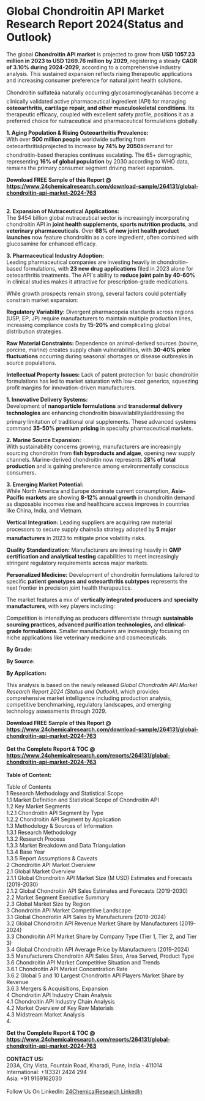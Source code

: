 <h1>Global Chondroitin API Market Research Report 2024(Status and Outlook)</h1><p>The global <strong>Chondroitin API market</strong> is projected to grow from <strong>USD 1057.23 million in 2023 to USD 1269.76 million by 2029</strong>, registering a steady <strong>CAGR of 3.10% during 2024-2029</strong>, according to a comprehensive industry analysis. This sustained expansion reflects rising therapeutic applications and increasing consumer preference for natural joint health solutions.</p><p>Chondroitin sulfateâa naturally occurring glycosaminoglycanâhas become a clinically validated active pharmaceutical ingredient (API) for managing <strong>osteoarthritis, cartilage repair, and other musculoskeletal conditions</strong>. Its therapeutic efficacy, coupled with excellent safety profile, positions it as a preferred choice for nutraceutical and pharmaceutical formulations globally.</p><p><strong>1. Aging Population &amp; Rising Osteoarthritis Prevalence:</strong><br>
With over <strong>500 million people</strong> worldwide suffering from osteoarthritisâprojected to increase <strong>by 74% by 2050</strong>âdemand for chondroitin-based therapies continues escalating. The 65+ demographic, representing <strong>16% of global population</strong> by 2030 according to WHO data, remains the primary consumer segment driving market expansion.</p><div><b>Download FREE Sample of this Report @ 
            <a href="https://www.24chemicalresearch.com/download-sample/264131/global-chondroitin-api-market-2024-763">
            https://www.24chemicalresearch.com/download-sample/264131/global-chondroitin-api-market-2024-763</a></b></div><br><p><strong>2. Expansion of Nutraceutical Applications:</strong><br>
The $454 billion global nutraceutical sector is increasingly incorporating chondroitin API in <strong>joint health supplements, sports nutrition products</strong>, and <strong>veterinary pharmaceuticals</strong>. Over <strong>68% of new joint health product launches</strong> now feature chondroitin as a core ingredient, often combined with glucosamine for enhanced efficacy.</p><p><strong>3. Pharmaceutical Industry Adoption:</strong><br>
Leading pharmaceutical companies are investing heavily in chondroitin-based formulations, with <strong>23 new drug applications</strong> filed in 2023 alone for osteoarthritis treatments. The API's ability to <strong>reduce joint pain by 40-60%</strong> in clinical studies makes it attractive for prescription-grade medications.</p><p>While growth prospects remain strong, several factors could potentially constrain market expansion:</p><p><strong>Regulatory Variability:</strong> Divergent pharmacopeia standards across regions (USP, EP, JP) require manufacturers to maintain multiple production lines, increasing compliance costs by <strong>15-20%</strong> and complicating global distribution strategies.</p><p><strong>Raw Material Constraints:</strong> Dependence on animal-derived sources (bovine, porcine, marine) creates supply chain vulnerabilities, with <strong>30-40% price fluctuations</strong> occurring during seasonal shortages or disease outbreaks in source populations.</p><p><strong>Intellectual Property Issues:</strong> Lack of patent protection for basic chondroitin formulations has led to market saturation with low-cost generics, squeezing profit margins for innovation-driven manufacturers.</p><p><strong>1. Innovative Delivery Systems:</strong><br>
Development of <strong>nanoparticle formulations</strong> and <strong>transdermal delivery technologies</strong> are enhancing chondroitin bioavailabilityâaddressing the primary limitation of traditional oral supplements. These advanced systems command <strong>35-50% premium pricing</strong> in specialty pharmaceutical markets.</p><p><strong>2. Marine Source Expansion:</strong><br>
With sustainability concerns growing, manufacturers are increasingly sourcing chondroitin from <strong>fish byproducts and algae</strong>, opening new supply channels. Marine-derived chondroitin now represents <strong>28% of total production</strong> and is gaining preference among environmentally conscious consumers.</p><p><strong>3. Emerging Market Potential:</strong><br>
While North America and Europe dominate current consumption, <strong>Asia-Pacific markets</strong> are showing <strong>8-12% annual growth</strong> in chondroitin demand as disposable incomes rise and healthcare access improves in countries like China, India, and Vietnam.</p><p><strong>Vertical Integration:</strong> Leading suppliers are acquiring raw material processors to secure supply chainsâa strategy adopted by <strong>5 major manufacturers</strong> in 2023 to mitigate price volatility risks.</p><p><strong>Quality Standardization:</strong> Manufacturers are investing heavily in <strong>GMP certification and analytical testing</strong> capabilities to meet increasingly stringent regulatory requirements across major markets.</p><p><strong>Personalized Medicine:</strong> Development of chondroitin formulations tailored to specific <strong>patient genotypes and osteoarthritis subtypes</strong> represents the next frontier in precision joint health therapeutics.</p><p>The market features a mix of <strong>vertically integrated producers</strong> and <strong>specialty manufacturers</strong>, with key players including:</p><p>Competition is intensifying as producers differentiate through <strong>sustainable sourcing practices, advanced purification technologies,</strong> and <strong>clinical-grade formulations</strong>. Smaller manufacturers are increasingly focusing on niche applications like veterinary medicine and cosmeceuticals.</p><p><strong>By Grade:</strong></p><p><strong>By Source:</strong></p><p><strong>By Application:</strong></p><p>This analysis is based on the newly released <em>Global Chondroitin API Market Research Report 2024 (Status and Outlook)</em>, which provides comprehensive market intelligence including production analysis, competitive benchmarking, regulatory landscapes, and emerging technology assessments through 2029.</p><div><b>Download FREE Sample of this Report @ 
            <a href="https://www.24chemicalresearch.com/download-sample/264131/global-chondroitin-api-market-2024-763">
            https://www.24chemicalresearch.com/download-sample/264131/global-chondroitin-api-market-2024-763</a></b></div><br><div><b>Get the Complete Report & TOC @ 
            <a href="https://www.24chemicalresearch.com/reports/264131/global-chondroitin-api-market-2024-763">
            https://www.24chemicalresearch.com/reports/264131/global-chondroitin-api-market-2024-763</a></b></div><br>
            <b>Table of Content:</b><p>Table of Contents<br />
1 Research Methodology and Statistical Scope<br />
1.1 Market Definition and Statistical Scope of Chondroitin API<br />
1.2 Key Market Segments<br />
1.2.1 Chondroitin API Segment by Type<br />
1.2.2 Chondroitin API Segment by Application<br />
1.3 Methodology & Sources of Information<br />
1.3.1 Research Methodology<br />
1.3.2 Research Process<br />
1.3.3 Market Breakdown and Data Triangulation<br />
1.3.4 Base Year<br />
1.3.5 Report Assumptions & Caveats<br />
2 Chondroitin API Market Overview<br />
2.1 Global Market Overview<br />
2.1.1 Global Chondroitin API Market Size (M USD) Estimates and Forecasts (2019-2030)<br />
2.1.2 Global Chondroitin API Sales Estimates and Forecasts (2019-2030)<br />
2.2 Market Segment Executive Summary<br />
2.3 Global Market Size by Region<br />
3 Chondroitin API Market Competitive Landscape<br />
3.1 Global Chondroitin API Sales by Manufacturers (2019-2024)<br />
3.2 Global Chondroitin API Revenue Market Share by Manufacturers (2019-2024)<br />
3.3 Chondroitin API Market Share by Company Type (Tier 1, Tier 2, and Tier 3)<br />
3.4 Global Chondroitin API Average Price by Manufacturers (2019-2024)<br />
3.5 Manufacturers Chondroitin API Sales Sites, Area Served, Product Type<br />
3.6 Chondroitin API Market Competitive Situation and Trends<br />
3.6.1 Chondroitin API Market Concentration Rate<br />
3.6.2 Global 5 and 10 Largest Chondroitin API Players Market Share by Revenue<br />
3.6.3 Mergers & Acquisitions, Expansion<br />
4 Chondroitin API Industry Chain Analysis<br />
4.1 Chondroitin API Industry Chain Analysis<br />
4.2 Market Overview of Key Raw Materials<br />
4.3 Midstream Market Analysis<br />
4.</p><div><b>Get the Complete Report & TOC @ 
            <a href="https://www.24chemicalresearch.com/reports/264131/global-chondroitin-api-market-2024-763">
            https://www.24chemicalresearch.com/reports/264131/global-chondroitin-api-market-2024-763</a></b></div><br><b>CONTACT US:</b><br>
            203A, City Vista, Fountain Road, Kharadi, Pune, India - 411014<br>
            International: +1(332) 2424 294<br>
            Asia: +91 9169162030 <br><br>
            Follow Us On LinkedIn: <a href="https://www.linkedin.com/company/24chemicalresearch/">24ChemicalResearch LinkedIn</a>